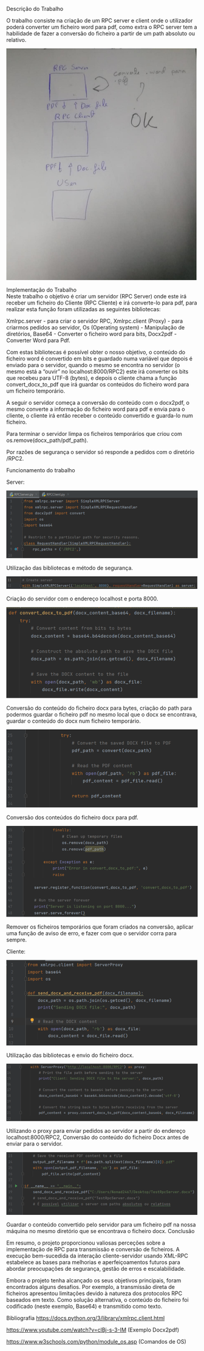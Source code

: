 Descrição do Trabalho

O trabalho consiste na criação de um RPC server e client onde o utilizador poderá converter um ficheiro word para pdf, como extra o RPC server tem a habilidade de fazer a conversão do ficheiro a partir de um path absoluto ou relativo.

![Alt text](RPCServer/image-0.png)



Implementação do Trabalho	
  Neste trabalho o objetivo é criar um servidor (RPC Server) onde este irá receber um ficheiro do Cliente (RPC Cliente) e irá converte-lo para pdf, para realizar esta função foram utilizadas as seguintes bibliotecas:

Xmlrpc.server - para criar o servidor RPC,
Xmlrpc.client (Proxy) - para criarmos pedidos ao servidor,
Os (Operating system) - Manipulação de diretórios,
Base64 - Converter o ficheiro word para bits,
Docx2pdf - Converter Word para Pdf.

Com estas bibliotecas é possível obter o nosso objetivo, o conteúdo do ficheiro word é convertido em bits e guardado numa variável que depois é enviado para o servidor, quando o mesmo se encontra no servidor (o mesmo está a “ouvir” no localhost:8000/RPC2) este irá converter os bits que recebeu para UTF-8 (bytes), e depois o cliente chama a função convert_docx_to_pdf que irá guardar os conteúdos do ficheiro word para um ficheiro temporário.

A seguir o servidor começa a conversão do conteúdo com o docx2pdf, o mesmo converte a informação do ficheiro word para pdf e envia para o cliente, o cliente irá então receber o conteúdo convertido e guarda-lo num ficheiro.

Para terminar o servidor limpa os ficheiros temporários que criou com os.remove(docx_path/pdf_path).

Por razões de segurança o servidor só responde a pedidos com o diretório /RPC2.












Funcionamento do trabalho	

Server:


![Alt text](RPCServer/image-1.png)

Utilização das bibliotecas e método de segurança.


![Alt text](RPCServer/image-2.png)

Criação do servidor com o endereço localhost e porta 8000.


![Alt text](RPCServer/image-3.png)

Conversão do conteúdo do ficheiro docx para bytes, criação do path para podermos guardar o ficheiro pdf no mesmo local que o docx se encontrava, guardar o conteúdo do docx num ficheiro temporário.




![Alt text](RPCServer/image-4.png)

Conversão dos conteúdos do ficheiro docx para pdf.


![Alt text](RPCServer/image-5.png)

Remover os ficheiros temporários que foram criados na conversão, aplicar uma função de aviso de erro, e fazer com que o servidor corra para sempre.












Cliente:


![Alt text](RPCServer/image-6.png)

Utilização das bibliotecas e envio do ficheiro docx.


![Alt text](RPCServer/image-7.png)

Utilizando o proxy para enviar pedidos ao servidor a partir do endereço localhost:8000/RPC2, Conversão do conteúdo do ficheiro Docx antes de enviar para o servidor.


![Alt text](RPCServer/image-8.png)

Guardar o conteúdo convertido pelo servidor para um ficheiro pdf na nossa máquina no mesmo diretório que se encontrava o ficheiro docx.
Conclusão

Em resumo, o projeto proporcionou valiosas perceções sobre a implementação de RPC para transmissão e conversão de ficheiros. A execução bem-sucedida da interação cliente-servidor usando XML-RPC estabelece as bases para melhorias e aperfeiçoamentos futuros para abordar preocupações de segurança, gestão de erros e escalabilidade.

Embora o projeto tenha alcançado os seus objetivos principais, foram encontrados alguns desafios. Por exemplo, a transmissão direta de ficheiros apresentou limitações devido à natureza dos protocolos RPC baseados em texto. Como solução alternativa, o conteúdo do ficheiro foi codificado (neste exemplo, Base64) e transmitido como texto.













Bibliografia
https://docs.python.org/3/library/xmlrpc.client.html

https://www.youtube.com/watch?v=clBj-s-3-IM (Exemplo Docx2pdf)

https://www.w3schools.com/python/module_os.asp (Comandos de OS)
